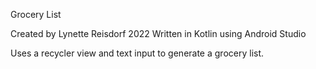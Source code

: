 Grocery List

Created by Lynette Reisdorf 2022
Written in Kotlin using Android Studio

Uses a recycler view and text input to generate a grocery list.